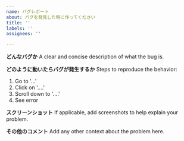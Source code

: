 ```yaml
---
name: バグレポート
about: バグを発見した時に作ってください
title: ''
labels: ''
assignees: ''

---
```


**どんなバグか**
A clear and concise description of what the bug is.

**どのように動いたらバグが発生するか**
Steps to reproduce the behavior:
1. Go to '...'
2. Click on '....'
3. Scroll down to '....'
4. See error

**スクリーンショット**
If applicable, add screenshots to help explain your problem.

**その他のコメント**
Add any other context about the problem here.
